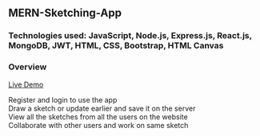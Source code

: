 ## MERN-Sketching-App

### Technologies used: JavaScript, Node.js, Express.js, React.js, MongoDB, JWT, HTML, CSS, Bootstrap, HTML Canvas

### Overview

[Live Demo](https://www.loom.com/share/3d7dd98973144130b69359c4fabd189a)

Register and login to use the app<br/>
Draw a sketch or update earlier and save it on the server<br/>
View all the sketches from all the users on the website<br/>
Collaborate with other users and work on same sketch<br/>
